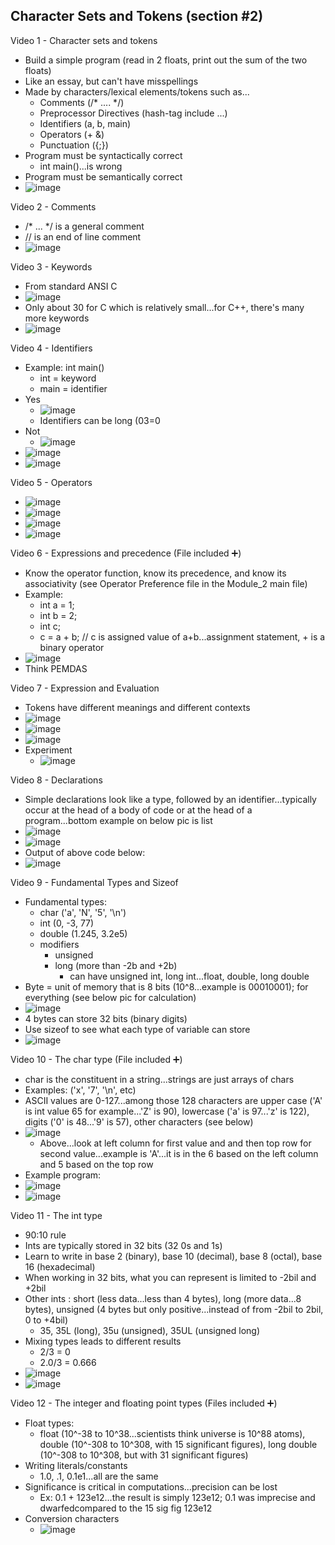 ## Character Sets and Tokens (section #2)

Video 1 - Character sets and tokens
- Build a simple program (read in 2 floats, print out the sum of the two floats)
- Like an essay, but can't have misspellings
- Made by characters/lexical elements/tokens such as...
  - Comments (/* .... */)
  - Preprocessor Directives (hash-tag include ...)
  - Identifiers (a, b, main)
  - Operators (+ &)
  - Punctuation ({;})
- Program must be syntactically correct
  - int main()...is wrong
- Program must be semantically correct
- ![image](https://github.com/user-attachments/assets/5d59c705-ae69-45e6-b66e-bbca6d151222)

Video 2 - Comments
- /* ... */ is a general comment
- // is an end of line comment
- ![image](https://github.com/user-attachments/assets/0911d1be-63c8-4a6f-a35e-54cb79526aa4)

Video 3 - Keywords
- From standard ANSI C
- ![image](https://github.com/user-attachments/assets/811ac10a-4816-44ae-a209-435283c276fb)
- Only about 30 for C which is relatively small...for C++, there's many more keywords
- ![image](https://github.com/user-attachments/assets/53a978c5-50e4-44d6-9f73-eef8afe26dad)

Video 4 - Identifiers
- Example: int main()
  - int = keyword
  - main = identifier
- Yes
  - ![image](https://github.com/user-attachments/assets/cea65299-e034-48b5-bd2a-4049357539a7)
  - Identifiers can be long (03=0
- Not
  - ![image](https://github.com/user-attachments/assets/3cb6b33f-0101-4647-b13d-0776cc6351f9)
- ![image](https://github.com/user-attachments/assets/086b9d85-acbc-4bf4-8c4b-36ea0e28378c)
- ![image](https://github.com/user-attachments/assets/cbac588d-4edf-428e-b963-424912ffc29e)

Video 5 - Operators
- ![image](https://github.com/user-attachments/assets/426ce13e-6e96-4aec-8706-13dc702272d3)
- ![image](https://github.com/user-attachments/assets/d71c9652-b969-4bf6-96d0-77e3552d15d2)
- ![image](https://github.com/user-attachments/assets/e3c490bd-cafc-4883-afbc-684517ada25a)
- ![image](https://github.com/user-attachments/assets/54b67def-c833-4523-bdb4-b8abbd7482b8)

Video 6 - Expressions and precedence (File included ➕)
- Know the operator function, know its precedence, and know its associativity (see Operator Preference file in the Module_2 main file)
- Example:
  - int a = 1;
  - int b = 2;
  - int c;
  - c = a + b; // c is assigned value of a+b...assignment statement, + is a binary operator
- ![image](https://github.com/user-attachments/assets/633bb6d2-b4c1-4827-a317-e1313c1bc9a9)
- Think PEMDAS

 Video 7 - Expression and Evaluation
 - Tokens have different meanings and different contexts
 - ![image](https://github.com/user-attachments/assets/5c2a7f03-5e15-4510-a996-1139306d8b7a)
 - ![image](https://github.com/user-attachments/assets/4109eec9-fa65-4181-96bb-51a6b53a471d)
 - ![image](https://github.com/user-attachments/assets/2b788b7c-5bdf-460f-a550-ca21b52859a1)
 - Experiment
   - ![image](https://github.com/user-attachments/assets/ec4e8310-0a9a-4eb1-be1f-baaa2d0b15c0)

Video 8 - Declarations
- Simple declarations look like a type, followed by an identifier...typically occur at the head of a body of code or at the head of a program...bottom example on below pic is list
- ![image](https://github.com/user-attachments/assets/fb3de335-11ed-44fd-8440-b752e20317a3)
- ![image](https://github.com/user-attachments/assets/c9885257-a837-40f2-9025-f192fd7ba88b)
- Output of above code below:
- ![image](https://github.com/user-attachments/assets/4e930a70-bdc0-4571-bc97-e782a9260b27)

Video 9 - Fundamental Types and Sizeof
- Fundamental types:
  - char ('a', 'N', '5', '\n')
  - int (0, -3, 77)
  - double (1.245, 3.2e5)
  - modifiers
    - unsigned
    - long (more than -2b and +2b)
      - can have unsigned int, long int...float, double, long double
- Byte = unit of memory that is 8 bits (10^8...example is 00010001); for everything (see below pic for calculation)
- ![image](https://github.com/user-attachments/assets/1bfeb478-7423-41f0-bdc1-aad4095e1eaf)
- 4 bytes can store 32 bits (binary digits)
- Use sizeof to see what each type of variable can store
- ![image](https://github.com/user-attachments/assets/c81ab59e-3528-45ba-9364-36f48e184884)

Video 10 - The char type (File included ➕)
- char is the constituent in a string...strings are just arrays of chars
- Examples: ('x', '7', '\n', etc)
- ASCII values are 0-127...among those 128 characters are upper case ('A' is int value 65 for example...'Z' is 90), lowercase ('a' is 97...'z' is 122), digits ('0' is 48...'9' is 57), other characters (see below)
- ![image](https://github.com/user-attachments/assets/12e51c54-48d2-476f-9ebb-571c2e5b0aee)
  - Above...look at left column for first value and and then top row for second value...example is 'A'...it is in the 6 based on the left column and 5 based on the top row
- Example program:
- ![image](https://github.com/user-attachments/assets/ad3c11f0-e156-4f12-b048-cd6c093e287e)
- ![image](https://github.com/user-attachments/assets/74ec094b-979f-43d0-baae-dbad827acb38)

Video 11 - The int type
- 90:10 rule
- Ints are typically stored in 32 bits (32 0s and 1s)
- Learn to write in base 2 (binary), base 10 (decimal), base 8 (octal), base 16 (hexadecimal)
- When working in 32 bits, what you can represent is limited to -2bil and +2bil
- Other ints : short (less data...less than 4 bytes), long (more data...8 bytes), unsigned (4 bytes but only positive...instead of from -2bil to 2bil, 0 to +4bil)
  - 35, 35L (long), 35u (unsigned), 35UL (unsigned long)
- Mixing types leads to different results
  - 2/3 = 0
  - 2.0/3 = 0.666
- ![image](https://github.com/user-attachments/assets/763182b0-65df-4115-a5bc-a386e3dbf032)
- ![image](https://github.com/user-attachments/assets/dc85cdc3-1f10-4e56-b7e5-4b0e7b8f4fd5)

Video 12 - The integer and floating point types (Files included ➕)
- Float types:
  - float (10^-38 to 10^38...scientists think universe is 10^88 atoms), double (10^-308 to 10^308, with 15 significant figures), long double (10^-308 to 10^308, but with 31 significant figures)
- Writing literals/constants
  - 1.0, .1, 0.1e1...all are the same
- Significance is critical in computations...precision can be lost
  - Ex: 0.1 + 123e12...the result is simply 123e12; 0.1 was imprecise and dwarfedcompared to the 15 sig fig 123e12
- Conversion characters
  - ![image](https://github.com/user-attachments/assets/d4aa2043-f12e-4db5-befd-419399b10d52)






